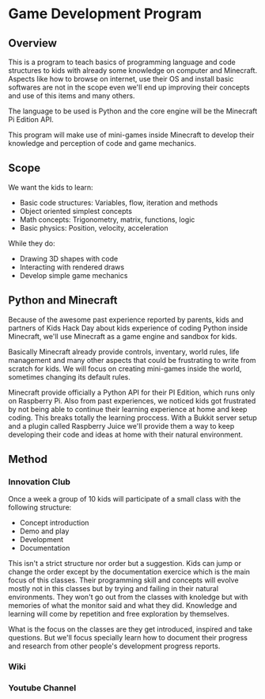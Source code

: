 # Game Development Program

## Overview

This is a program to teach basics of programming language and code structures to kids with already some knowledge on computer and Minecraft. Aspects like how to browse on internet, use their OS and install basic softwares are not in the scope even we'll end up improving their concepts and use of this items and many others.

The language to be used is Python and the core engine will be the Minecraft Pi Edition API.

This program will make use of mini-games inside Minecraft to develop their knowledge and perception
of code and game mechanics.

## Scope

We want the kids to learn:

- Basic code structures: Variables, flow, iteration and methods
- Object oriented simplest concepts
- Math concepts: Trigonometry, matrix, functions, logic
- Basic physics: Position, velocity, acceleration

While they do:

- Drawing 3D shapes with code
- Interacting with rendered draws
- Develop simple game mechanics

## Python and Minecraft

Because of the awesome past experience reported by parents, kids and partners of Kids Hack Day about kids experience of coding Python inside Minecraft, we'll use Minecraft as a game engine and sandbox for kids.

Basically Minecraft already provide controls, inventary, world rules, life management and many other aspects that could be frustrating to write from scratch for kids. We will focus on creating mini-games inside the world, sometimes changing its default rules.

Minecraft provide officially a Python API for their PI Edition, which runs only on Raspberry Pi. Also from past experiences, we noticed kids got frustrated by not being able to continue their learning experience at home and keep coding. This breaks totally the learning proccess. With a Bukkit server setup and a plugin called Raspberry Juice we'll provide them a way to keep developing their code and ideas at home with their natural environment.

## Method

### Innovation Club

Once a week a group of 10 kids will participate of a small class with the following structure:

- Concept introduction
- Demo and play
- Development
- Documentation

This isn't a strict structure nor order but a suggestion. Kids can jump or change the order except by the documentation exercice which is the main focus of this classes. Their programming skill and concepts will evolve mostly not in this classes but by trying and failing in their natural environments. They won't go out from the classes with knoledge but with memories of what the monitor said and what they did. Knowledge and learning will come by repetition and free exploration by themselves.

What is the focus on the classes are they get introduced, inspired and take questions. But we'll focus specially learn how to document their progress and research from other people's development progress reports.

### Wiki

### Youtube Channel
